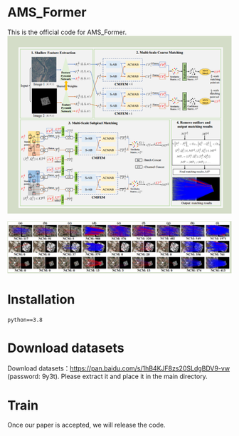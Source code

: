 # AMS_Former
This is the official code for AMS_Former.
![AMS-Former](1.png)

![Results](2.png)

# Installation
```python==3.8```

# Download datasets
Download datasets：https://pan.baidu.com/s/1hB4KJF8zs20SLdgBDV9-vw  (password: 9y3t). 
Please extract it and place it in the main directory.

# Train
Once our paper is accepted, we will release the code.
